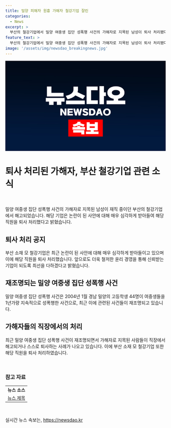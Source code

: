 ```yaml
---
title: 밀양 피해자 원흉 가해자 철강기업 잘린
categories:
  - News
excerpt: >
  부산의 철강기업에서 밀양 여중생 집단 성폭행 사건의 가해자로 지목된 남성이 퇴사 처리됐다. 해당 기업은 논란에 대해 매우 심각하게 받아들이고, 직원을 퇴사 처리했다고 밝혔다. 유튜브 채널 전투토끼에서는 해당 직원의 퇴사와 관련된 영상이 게시됐으며, 밀양 사건과 관련된 내용을 공개했다. 이에 따라 사람들이 직장에서 해고되거나 퇴사하는 상황이 나타나고 있다. 2004년 발생한 밀양 여중생 집단 성폭행 사건은 최근 다시 주목받으면서 관련된 인물들의 사회적 영향력에 대한 논란이 불거지고 있다.
feature_text: >
  부산의 철강기업에서 밀양 여중생 집단 성폭행 사건의 가해자로 지목된 남성이 퇴사 처리됐다. 해당 기업은 논란에 대해 매우 심각하게 받아들이고, 직원을 퇴사 처리했다고 밝혔다. 유튜브 채널 전투토끼에서는 해당 직원의 퇴사와 관련된 영상이 게시됐으며, 밀양 사건과 관련된 내용을 공개했다. 이에 따라 사람들이 직장에서 해고되거나 퇴사하는 상황이 나타나고 있다. 2004년 발생한 밀양 여중생 집단 성폭행 사건은 최근 다시 주목받으면서 관련된 인물들의 사회적 영향력에 대한 논란이 불거지고 있다.
image: '/assets/img/newsdao_breakingnews.jpg'
---
```


<p><img src="/assets/img/newsdao_breakingnews.jpg" alt="ranknews 속보" /></p>

<h1>퇴사 처리된 가해자, 부산 철강기업 관련 소식</h1>

<p data-ke-size="size16">&nbsp;</p>

<p>밀양 여중생 집단 성폭행 사건의 가해자로 지목된 남성이 재직 중이던 부산의 철강기업에서 해고되었습니다. 해당 기업은 논란이 된 사안에 대해 매우 심각하게 받아들여 해당 직원을 퇴사 처리했다고 밝혔습니다.</p>

<h2 data-ke-size="size26">퇴사 처리 공지</h2>

<p>부산 소재 모 철강기업은 최근 논란이 된 사안에 대해 매우 심각하게 받아들이고 있으며 이에 해당 직원을 퇴사 처리했습니다. 앞으로도 더욱 철저한 윤리 경영을 통해 신뢰받는 기업이 되도록 최선을 다하겠다고 밝혔습니다.</p>

<h2 data-ke-size="size26">재조명되는 밀양 여중생 집단 성폭행 사건</h2>

<p>밀양 여중생 집단 성폭행 사건은 2004년 1월 경남 밀양의 고등학생 44명이 여중생들을 1년가량 지속적으로 성폭행한 사건으로, 최근 이에 관련된 사건들이 재조명되고 있습니다.</p>

<h2 data-ke-size="size26">가해자들의 직장에서의 처리</h2>

<p>최근 밀양 여중생 집단 성폭행 사건이 재조명되면서 가해자로 지목된 사람들이 직장에서 해고되거나 스스로 퇴사하는 사례가 나오고 있습니다. 이에 부산 소재 모 철강기업 또한 해당 직원을 퇴사 처리하였습니다.</p>

<p data-ke-size="size16">&nbsp;</p>

<h3 data-ke-size="size24">참고 자료</h3>

<table>
<tbody>
<tr>
<td style="text-align: center; height: 17px;"><b>뉴스 소스</b></td>
</tr>
<tr>
<td style="text-align: center; height: 17px;"><a href="https://www.examplelink.com/news">뉴스 제목</a></td>
</tr>
</tbody>
</table>

<p data-ke-size="size16">&nbsp;</p>
실시간 뉴스 속보는, <a href="https://newsdao.kr" rel="dofollow">https://newsdao.kr</a>


